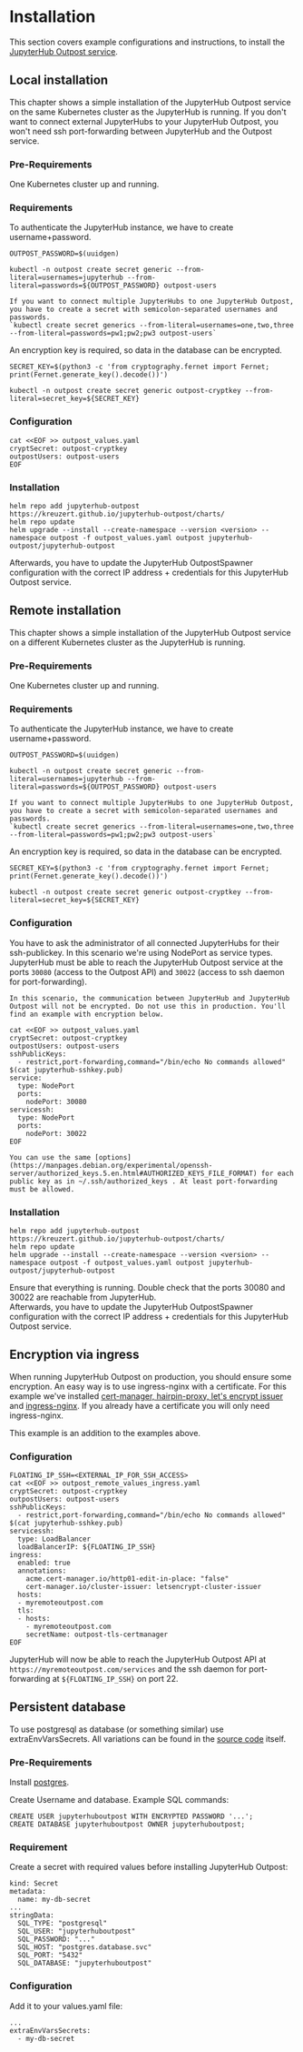 # Installation 

This section covers example configurations and instructions, to install the [JupyterHub Outpost service](https://artifacthub.io/packages/helm/jupyterhub-outpost/jupyterhub-outpost). 

## Local installation

This chapter shows a simple installation of the JupyterHub Outpost service on the same Kubernetes cluster as the JupyterHub is running. If you don't want to connect external JupyterHubs to your JupyterHub Outpost, you won't need ssh port-forwarding between JupyterHub and the Outpost service. 

### Pre-Requirements

One Kubernetes cluster up and running.

### Requirements

To authenticate the JupyterHub instance, we have to create username+password. 

```
OUTPOST_PASSWORD=$(uuidgen)

kubectl -n outpost create secret generic --from-literal=usernames=jupyterhub --from-literal=passwords=${OUTPOST_PASSWORD} outpost-users
```

```{admonition} Note 
If you want to connect multiple JupyterHubs to one JupyterHub Outpost, you have to create a secret with semicolon-separated usernames and passwords.  
`kubectl create secret generics --from-literal=usernames=one,two,three --from-literal=passwords=pw1;pw2;pw3 outpost-users`
```

An encryption key is required, so data in the database can be encrypted.

```
SECRET_KEY=$(python3 -c 'from cryptography.fernet import Fernet; print(Fernet.generate_key().decode())')

kubectl -n outpost create secret generic outpost-cryptkey --from-literal=secret_key=${SECRET_KEY}
```

### Configuration

```
cat <<EOF >> outpost_values.yaml
cryptSecret: outpost-cryptkey
outpostUsers: outpost-users
EOF
```

### Installation

```
helm repo add jupyterhub-outpost https://kreuzert.github.io/jupyterhub-outpost/charts/
helm repo update
helm upgrade --install --create-namespace --version <version> --namespace outpost -f outpost_values.yaml outpost jupyterhub-outpost/jupyterhub-outpost
```

Afterwards, you have to update the JupyterHub OutpostSpawner configuration with the correct IP address + credentials for this JupyterHub Outpost service.

## Remote installation

This chapter shows a simple installation of the JupyterHub Outpost service on a different Kubernetes cluster as the JupyterHub is running.  

### Pre-Requirements

One Kubernetes cluster up and running.

### Requirements

To authenticate the JupyterHub instance, we have to create username+password. 

```
OUTPOST_PASSWORD=$(uuidgen)

kubectl -n outpost create secret generic --from-literal=usernames=jupyterhub --from-literal=passwords=${OUTPOST_PASSWORD} outpost-users
```

```{admonition} Note 
If you want to connect multiple JupyterHubs to one JupyterHub Outpost, you have to create a secret with semicolon-separated usernames and passwords.  
`kubectl create secret generics --from-literal=usernames=one,two,three --from-literal=passwords=pw1;pw2;pw3 outpost-users`
```

An encryption key is required, so data in the database can be encrypted.

```
SECRET_KEY=$(python3 -c 'from cryptography.fernet import Fernet; print(Fernet.generate_key().decode())')

kubectl -n outpost create secret generic outpost-cryptkey --from-literal=secret_key=${SECRET_KEY}
```

### Configuration

You have to ask the administrator of all connected JupyterHubs for their ssh-publickey. In this scenario we're using NodePort as service types. JupyterHub must be able to reach the JupyterHub Outpost service at the ports `30080` (access to the Outpost API) and `30022` (access to ssh daemon for port-forwarding). 

```{admonition} Warning
In this scenario, the communication between JupyterHub and JupyterHub Outpost will not be encrypted. Do not use this in production. You'll find an example with encryption below.
```


```
cat <<EOF >> outpost_values.yaml
cryptSecret: outpost-cryptkey
outpostUsers: outpost-users
sshPublicKeys:
  - restrict,port-forwarding,command="/bin/echo No commands allowed" $(cat jupyterhub-sshkey.pub)
service:
  type: NodePort
  ports:
    nodePort: 30080
servicessh:
  type: NodePort
  ports:
    nodePort: 30022
EOF
```

```{admonition} Note 
You can use the same [options](https://manpages.debian.org/experimental/openssh-server/authorized_keys.5.en.html#AUTHORIZED_KEYS_FILE_FORMAT) for each public key as in ~/.ssh/authorized_keys . At least port-forwarding must be allowed.
```

### Installation

```
helm repo add jupyterhub-outpost https://kreuzert.github.io/jupyterhub-outpost/charts/
helm repo update
helm upgrade --install --create-namespace --version <version> --namespace outpost -f outpost_values.yaml outpost jupyterhub-outpost/jupyterhub-outpost
```

Ensure that everything is running. Double check that the ports 30080 and 30022 are reachable from JupyterHub.  
Afterwards, you have to update the JupyterHub OutpostSpawner configuration with the correct IP address + credentials for this JupyterHub Outpost service.

## Encryption via ingress

When running JupyterHub Outpost on production, you should ensure some encryption. An easy way is to use ingress-nginx with a certificate.
For this example we've installed [cert-manager, hairpin-proxy, let's encrypt issuer](https://gitlab.jsc.fz-juelich.de/kaas/fleet-deployments/-/tree/cert-manager) and [ingress-nginx](https://artifacthub.io/packages/helm/ingress-nginx/ingress-nginx). If you already have a certificate you will only need ingress-nginx.

This example is an addition to the examples above.

### Configuration

```
FLOATING_IP_SSH=<EXTERNAL_IP_FOR_SSH_ACCESS>
cat <<EOF >> outpost_remote_values_ingress.yaml
cryptSecret: outpost-cryptkey
outpostUsers: outpost-users
sshPublicKeys:
  - restrict,port-forwarding,command="/bin/echo No commands allowed" $(cat jupyterhub-sshkey.pub)
servicessh:
  type: LoadBalancer
  loadBalancerIP: ${FLOATING_IP_SSH}
ingress:
  enabled: true
  annotations:
    acme.cert-manager.io/http01-edit-in-place: "false"
    cert-manager.io/cluster-issuer: letsencrypt-cluster-issuer
  hosts:
  - myremoteoutpost.com
  tls:
  - hosts:
    - myremoteoutpost.com
    secretName: outpost-tls-certmanager
EOF
```

JupyterHub will now be able to reach the JupyterHub Outpost API at `https://myremoteoutpost.com/services` and the ssh daemon for port-forwarding at `${FLOATING_IP_SSH}` on port 22.

## Persistent database

To use postgresql as database (or something similar) use extraEnvVarsSecrets. All variations can be found in the [source code](https://github.com/kreuzert/jupyterhub-outpost/blob/main/project/app/database/__init__.py) itself.

### Pre-Requirements

Install [postgres](https://artifacthub.io/packages/helm/bitnami/postgresql).  

Create Username and database.
Example SQL commands:
```
CREATE USER jupyterhuboutpost WITH ENCRYPTED PASSWORD '...';
CREATE DATABASE jupyterhuboutpost OWNER jupyterhuboutpost;
```

### Requirement
Create a secret with required values before installing JupyterHub Outpost:

```
kind: Secret
metadata:
  name: my-db-secret
...
stringData:
  SQL_TYPE: "postgresql"
  SQL_USER: "jupyterhuboutpost"
  SQL_PASSWORD: "..."
  SQL_HOST: "postgres.database.svc"
  SQL_PORT: "5432"
  SQL_DATABASE: "jupyterhuboutpost"
```

### Configuration

Add it to your values.yaml file:  

```
...
extraEnvVarsSecrets:
  - my-db-secret
```
